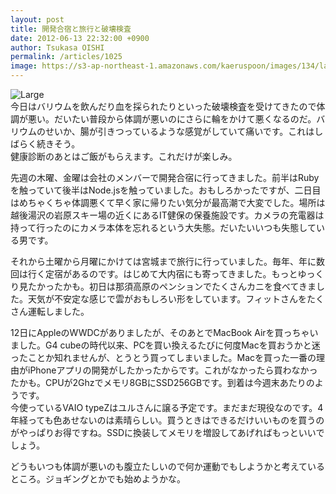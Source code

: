 ```yaml
---
layout: post
title: 開発合宿と旅行と破壊検査
date: 2012-06-13 22:32:00 +0900
author: Tsukasa OISHI
permalink: /articles/1025
image: https://s3-ap-northeast-1.amazonaws.com/kaeruspoon/images/134/large.JPG?1339594319
---
```



![Large](https://s3-ap-northeast-1.amazonaws.com/kaeruspoon/images/134/large.JPG?1339594319)  
今日はバリウムを飲んだり血を採られたりといった破壊検査を受けてきたので体調が悪い。だいたい普段から体調が悪いのにさらに輪をかけて悪くなるのだ。バリウムのせいか、腸が引きつっているような感覚がしていて痛いです。これはしばらく続きそう。  
健康診断のあとはご飯がもらえます。これだけが楽しみ。  

先週の木曜、金曜は会社のメンバーで開発合宿に行ってきました。前半はRubyを触っていて後半はNode.jsを触っていました。おもしろかったですが、二日目はめちゃくちゃ体調悪くて早く家に帰りたい気分が最高潮で大変でした。場所は越後湯沢の岩原スキー場の近くにあるIT健保の保養施設です。カメラの充電器は持って行ったのにカメラ本体を忘れるという大失態。だいたいいつも失態している男です。  

それから土曜から月曜にかけては宮城まで旅行に行っていました。毎年、年に数回は行く定宿があるのです。はじめて大内宿にも寄ってきました。もっとゆっくり見たかったかも。初日は那須高原のペンションでたくさんカニを食べてきました。天気が不安定な感じで雲がおもしろい形をしています。フィットさんをたくさん運転しました。  

12日にAppleのWWDCがありましたが、そのあとでMacBook Airを買っちゃいました。G4 cubeの時代以来、PCを買い換えるたびに何度Macを買おうかと迷ったことか知れませんが、とうとう買ってしまいました。Macを買った一番の理由がiPhoneアプリの開発がしたかったからです。これがなかったら買わなかったかも。CPUが2Ghzでメモリ8GBにSSD256GBです。到着は今週末あたりのようです。  
今使っているVAIO typeZはユルさんに譲る予定です。まだまだ現役なのです。4年経っても色あせないのは素晴らしい。買うときはできるだけいいものを買うのがやっぱりお得ですね。SSDに換装してメモリを増設してあげればもっといいでしょう。  

どうもいつも体調が悪いのも腹立たしいので何か運動でもしようかと考えているところ。ジョギングとかでも始めようかな。  

